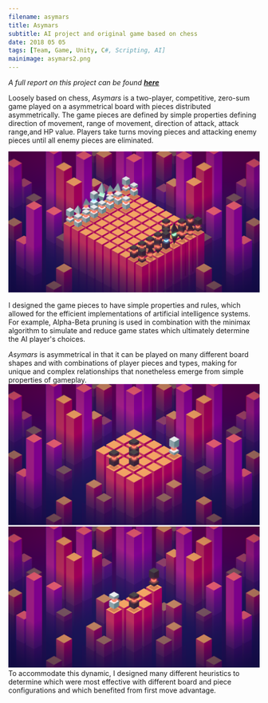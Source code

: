 ```yaml
---
filename: asymars
title: Asymars
subtitle: AI project and original game based on chess
date: 2018 05 05
tags: [Team, Game, Unity, C#, Scripting, AI]
mainimage: asymars2.png
---
```


*A full report on this project can be found __[here](/assets/asymars_report.pdf)__*

Loosely based on chess, *Asymars* is a two-player, competitive, zero-sum game played on a asymmetrical board with pieces distributed
asymmetrically. The game pieces are defined by simple properties defining direction of movement, range of movement, direction of attack, attack range,and HP value. Players take turns moving pieces and attacking enemy pieces until all enemy pieces are eliminated.

![](/images/asymars1.png#medium#right)

I designed the game pieces to have simple properties and rules, which allowed for the efficient implementations of artificial intelligence systems. For example, Alpha-Beta pruning is used in combination with the minimax algorithm to simulate and reduce game states which ultimately determine the AI player's choices.



*Asymars* is asymmetrical in that it can be played on many different board shapes and with combinations of player pieces and types, making for unique and complex relationships that nonetheless emerge from simple properties of gameplay. 
![](/images/asymars3.png#left#medium)
![](/images/asymars4.png#right#medium)
To accommodate this dynamic, I designed many different heuristics to determine which were most effective with different board and piece configurations and which benefited from first move advantage.



